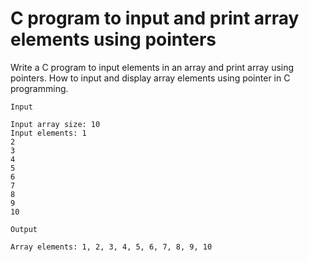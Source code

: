 # C program to input and print array elements using pointers

Write a C program to input elements in an array and print array using pointers. How to input and display array elements using pointer in C programming.

```
Input

Input array size: 10
Input elements: 1
2
3
4
5
6
7
8
9
10

Output

Array elements: 1, 2, 3, 4, 5, 6, 7, 8, 9, 10
```

